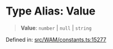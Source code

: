 # Type Alias: Value

> **Value**: `number` \| `null` \| `string`

Defined in: [src/WAM/constants.ts:15277](https://github.com/Fokusdotid/bail/blob/fcd0cec6f26de1fb545eb2e03fa5c63fbad99d3d/src/WAM/constants.ts#L15277)
